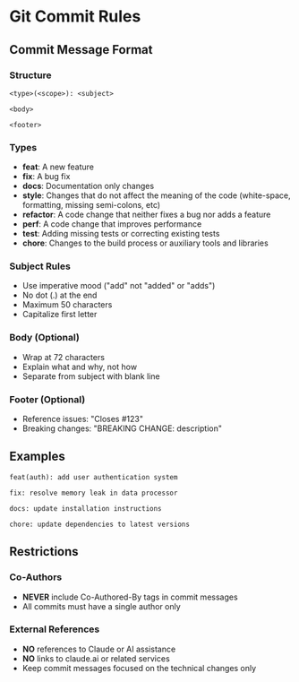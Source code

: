# Git Commit Rules

## Commit Message Format

### Structure
```
<type>(<scope>): <subject>

<body>

<footer>
```

### Types
- **feat**: A new feature
- **fix**: A bug fix
- **docs**: Documentation only changes
- **style**: Changes that do not affect the meaning of the code (white-space, formatting, missing semi-colons, etc)
- **refactor**: A code change that neither fixes a bug nor adds a feature
- **perf**: A code change that improves performance
- **test**: Adding missing tests or correcting existing tests
- **chore**: Changes to the build process or auxiliary tools and libraries

### Subject Rules
- Use imperative mood ("add" not "added" or "adds")
- No dot (.) at the end
- Maximum 50 characters
- Capitalize first letter

### Body (Optional)
- Wrap at 72 characters
- Explain what and why, not how
- Separate from subject with blank line

### Footer (Optional)
- Reference issues: "Closes #123"
- Breaking changes: "BREAKING CHANGE: description"

## Examples
```
feat(auth): add user authentication system

fix: resolve memory leak in data processor

docs: update installation instructions

chore: update dependencies to latest versions
```

## Restrictions

### Co-Authors
- **NEVER** include Co-Authored-By tags in commit messages
- All commits must have a single author only

### External References
- **NO** references to Claude or AI assistance
- **NO** links to claude.ai or related services
- Keep commit messages focused on the technical changes only